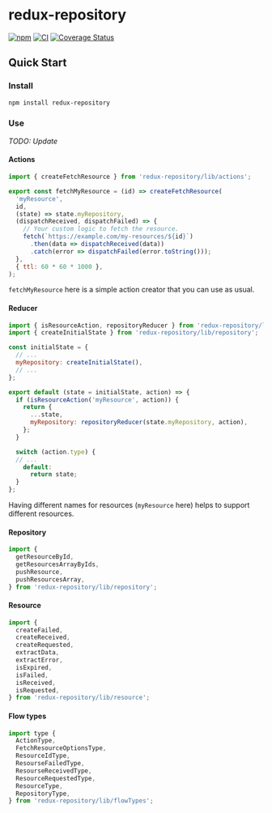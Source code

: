 # redux-repository

[![npm](https://img.shields.io/npm/v/redux-repository)](https://www.npmjs.com/package/redux-repository)
[![CI](https://github.com/loginov-rocks/redux-repository/workflows/CI/badge.svg)](https://github.com/loginov-rocks/redux-repository/actions)
[![Coverage Status](https://coveralls.io/repos/github/loginov-rocks/redux-repository/badge.svg?branch=main)](https://coveralls.io/github/loginov-rocks/redux-repository?branch=main)

## Quick Start

### Install

```sh
npm install redux-repository
```

### Use

_TODO: Update_

#### Actions

```js
import { createFetchResource } from 'redux-repository/lib/actions';

export const fetchMyResource = (id) => createFetchResource(
  'myResource',
  id,
  (state) => state.myRepository,
  (dispatchReceived, dispatchFailed) => {
    // Your custom logic to fetch the resource.
    fetch(`https://example.com/my-resources/${id}`)
      .then(data => dispatchReceived(data))
      .catch(error => dispatchFailed(error.toString()));
  },
  { ttl: 60 * 60 * 1000 },
);
```

`fetchMyResource` here is a simple action creator that you can use as usual.

#### Reducer

```js
import { isResourceAction, repositoryReducer } from 'redux-repository/lib/reducer';
import { createInitialState } from 'redux-repository/lib/repository';

const initialState = {
  // ...
  myRepository: createInitialState(),
  // ...
};

export default (state = initialState, action) => {
  if (isResourceAction('myResource', action)) {
    return {
      ...state,
      myRepository: repositoryReducer(state.myRepository, action),
    };
  }

  switch (action.type) {
  // ...
    default:
      return state;
  }
};
```

Having different names for resources (`myResource` here) helps to support different resources.

#### Repository

```js
import {
  getResourceById,
  getResourcesArrayByIds,
  pushResource,
  pushResourcesArray,
} from 'redux-repository/lib/repository';
```

#### Resource

```js
import {
  createFailed,
  createReceived,
  createRequested,
  extractData,
  extractError,
  isExpired,
  isFailed,
  isReceived,
  isRequested,
} from 'redux-repository/lib/resource';
```

#### Flow types

```js
import type {
  ActionType,
  FetchResourceOptionsType,
  ResourceIdType,
  ResourseFailedType,
  ResourseReceivedType,
  ResourceRequestedType,
  ResourceType,
  RepositoryType,
} from 'redux-repository/lib/flowTypes';
```
